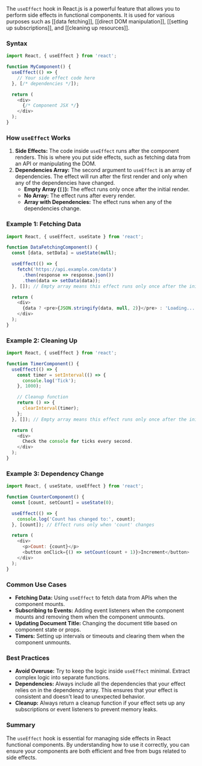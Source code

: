 The `useEffect` hook in React.js is a powerful feature that allows you to perform side effects in functional components. It is used for various purposes such as [[data fetching]], [[direct DOM manipulation]], [[setting up subscriptions]], and [[cleaning up resources]].
### Syntax 

```javascript
import React, { useEffect } from 'react';

function MyComponent() {
  useEffect(() => {
    // Your side effect code here
  }, [/* dependencies */]);

  return (
    <div>
      {/* Component JSX */}
    </div>
  );
}

```

### How `useEffect` Works

1. **Side Effects:** The code inside `useEffect` runs after the component renders. This is where you put side effects, such as fetching data from an API or manipulating the DOM.
2. **Dependencies Array:** The second argument to `useEffect` is an array of dependencies. The effect will run after the first render and only when any of the dependencies have changed.
    - **Empty Array (`[]`):** The effect runs only once after the initial render.
    - **No Array:** The effect runs after every render.
    - **Array with Dependencies:** The effect runs when any of the dependencies change.
### Example 1: Fetching Data 

```javascript
import React, { useEffect, useState } from 'react';

function DataFetchingComponent() {
  const [data, setData] = useState(null);

  useEffect(() => {
    fetch('https://api.example.com/data')
      .then(response => response.json())
      .then(data => setData(data));
  }, []); // Empty array means this effect runs only once after the initial render

  return (
    <div>
      {data ? <pre>{JSON.stringify(data, null, 2)}</pre> : 'Loading...'}
    </div>
  );
}

```
 
### Example 2: Cleaning Up 


```javascript
import React, { useEffect } from 'react';

function TimerComponent() {
  useEffect(() => {
    const timer = setInterval(() => {
      console.log('Tick');
    }, 1000);

    // Cleanup function
    return () => {
      clearInterval(timer);
    };
  }, []); // Empty array means this effect runs only once after the initial render

  return (
    <div>
      Check the console for ticks every second.
    </div>
  );
}

```
 
### Example 3: Dependency Change 


```javascript
import React, { useState, useEffect } from 'react';

function CounterComponent() {
  const [count, setCount] = useState(0);

  useEffect(() => {
    console.log('Count has changed to:', count);
  }, [count]); // Effect runs only when 'count' changes

  return (
    <div>
      <p>Count: {count}</p>
      <button onClick={() => setCount(count + 1)}>Increment</button>
    </div>
  );
}

```
### Common Use Cases

- **Fetching Data:** Using `useEffect` to fetch data from APIs when the component mounts.
- **Subscribing to Events:** Adding event listeners when the component mounts and removing them when the component unmounts.
- **Updating Document Title:** Changing the document title based on component state or props.
- **Timers:** Setting up intervals or timeouts and clearing them when the component unmounts.
### Best Practices
- **Avoid Overuse:** Try to keep the logic inside `useEffect` minimal. Extract complex logic into separate functions.
- **Dependencies:** Always include all the dependencies that your effect relies on in the dependency array. This ensures that your effect is consistent and doesn't lead to unexpected behavior.
- **Cleanup:** Always return a cleanup function if your effect sets up any subscriptions or event listeners to prevent memory leaks.
### Summary
The `useEffect` hook is essential for managing side effects in React functional components. By understanding how to use it correctly, you can ensure your components are both efficient and free from bugs related to side effects.